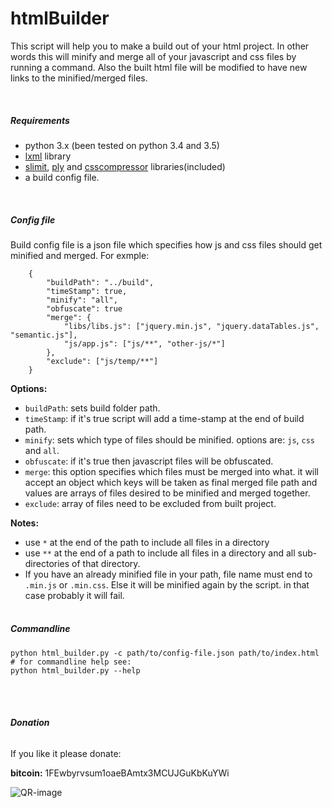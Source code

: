 **htmlBuilder**
===============

This script will help you to make a build out of your html project. In other words this will minify and merge all of your javascript and css files by running a command. Also the built html file will be modified to have new links to the minified/merged files.

<br>

##### Requirements #####
- python 3.x (been tested on python 3.4 and 3.5)
- [lxml](http://lxml.de/index.html) library
- [slimit](https://github.com/rspivak/slimit), [ply](http://www.dabeaz.com/ply) and [csscompressor](https://travis-ci.org/sprymix/csscompressor) libraries(included)
- a build config file.  
<br>

##### Config file #####
Build config file is a json file which specifies how js and css files should get minified and merged.
For exmple:
```
    {
        "buildPath": "../build",
        "timeStamp": true,
        "minify": "all",
        "obfuscate": true
        "merge": {
            "libs/libs.js": ["jquery.min.js", "jquery.dataTables.js", "semantic.js"],
            "js/app.js": ["js/**", "other-js/*"]
        },
        "exclude": ["js/temp/**"]
    }
```

**Options:**
- `buildPath`: sets build folder path.
- `timeStamp`:   if it's true script will add a time-stamp at the end of build path.
- `minify`:      sets which type of files should be minified. options are: `js`, `css` and `all`.
- `obfuscate`:   if it's true then javascript files will be obfuscated.
- `merge`:       this option specifies which files must be merged into what. it will accept an object which keys will be taken as final merged file path and values are arrays of files desired to be minified and merged together.
- `exclude`: array of files need to be excluded from built project.

**Notes:**
- use `*` at the end of the path to include all files in a directory 
- use `**` at the end of a path to include all files in a directory and all sub-directories of that directory.
- If you have an already minified file in your path, file name must end to `.min.js` or `.min.css`. Else it will be minified again by the script. in that case probably it will fail.
<br><br>

##### Commandline #####
    python html_builder.py -c path/to/config-file.json path/to/index.html
    # for commandline help see:
    python html_builder.py --help
<br><br>

###### **Donation** ######
If you like it please donate:

**bitcoin:**  1FEwbyrvsum1oaeBAmtx3MCUJGuKbKuYWi

![QR-image](http://mese79.persiangig.com/document/my-wallet.png)

